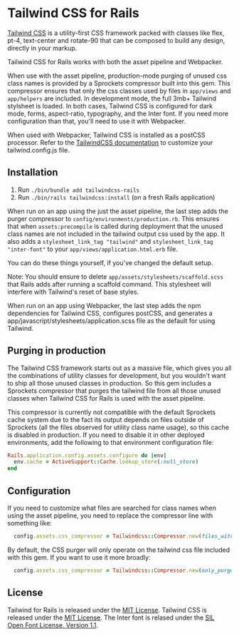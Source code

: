 # Tailwind CSS for Rails

[Tailwind CSS](https://tailwindcss.com) is a utility-first CSS framework packed with classes like flex, pt-4, text-center and rotate-90 that can be composed to build any design, directly in your markup.

Tailwind CSS for Rails works with both the asset pipeline and Webpacker.

When use with the asset pipeline, production-mode purging of unused css class names is provided by a Sprockets compressor built into this gem. This compressor ensures that only the css classes used by files in `app/views` and `app/helpers` are included. In development mode, the full 3mb+ Tailwind stylsheet is loaded. In both cases, Tailwind CSS is configured for dark mode, forms, aspect-ratio, typography, and the Inter font. If you need more configuration than that, you'll need to use it with Webpacker.

When used with Webpacker, Tailwind CSS is installed as a postCSS processor. Refer to the [TailwindCSS documentation](https://tailwindcss.com/docs/installation#customizing-your-configuration) to customize your tailwind.config.js file.


## Installation

1. Run `./bin/bundle add tailwindcss-rails`
2. Run `./bin/rails tailwindcss:install` (on a fresh Rails application)

When run on an app using the just the asset pipeline, the last step adds the purger compressor to `config/environments/production.rb`. This ensures that when `assets:precompile` is called during deployment that the unused class names are not included in the tailwind output css used by the app. It also adds a `stylesheet_link_tag "tailwind"` and `stylesheet_link_tag "inter-font"` to your `app/views/application.html.erb` file.

You can do these things yourself, if you've changed the default setup.

Note: You should ensure to delete `app/assets/stylesheets/scaffold.scss` that Rails adds after running a scaffold command. This stylesheet will interfere with Tailwind's reset of base styles.

When run on an app using Webpacker, the last step adds the npm dependencies for Tailwind CSS, configures postCSS, and generates a app/javascript/stylesheets/application.scss file as the default for using Tailwind.


## Purging in production

The Tailwind CSS framework starts out as a massive file, which gives you all the combinations of utility classes for development, but you wouldn't want to ship all those unused classes in production. So this gem includes a Sprockets compressor that purges the tailwind file from all those unused classes when Tailwind CSS for Rails is used with the asset pipeline.

This compressor is currently not compatible with the default Sprockets cache system due to the fact its output depends on files outside of Sprockets (all the files observed for utility class name usage), so this cache is disabled in production. If you need to disable it in other deployed environments, add the following to that environment configuration file:

```ruby
Rails.application.config.assets.configure do |env|
  env.cache = ActiveSupport::Cache.lookup_store(:null_store)
end
```


## Configuration

If you need to customize what files are searched for class names when using the asset pipeline, you need to replace the compressor line with something like:

```ruby
  config.assets.css_compressor = Tailwindcss::Compressor.new(files_with_class_names: Rails.root.glob("app/somehere/**/*.*"))
```

By default, the CSS purger will only operate on the tailwind css file included with this gem. If you want to use it more broadly:

```ruby
  config.assets.css_compressor = Tailwindcss::Compressor.new(only_purge: %w[ tailwind and_my_other_css_file ])
```


## License

Tailwind for Rails is released under the [MIT License](https://opensource.org/licenses/MIT).
Tailwind CSS is released under the [MIT License](https://opensource.org/licenses/MIT).
The Inter font is relased under the [SIL Open Font License, Version 1.1](https://github.com/rsms/inter/blob/master/LICENSE.txt).